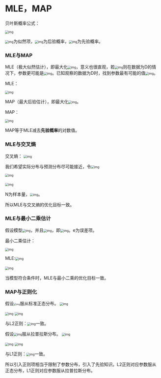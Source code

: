 # MLE，MAP

贝叶斯概率公式：

<img src="file:///C:\Users\ainer\AppData\Local\Temp\ksohtml17012\wps1.jpg" alt="img" style="zoom:67%;" /> 

<img src="file:///C:\Users\ainer\AppData\Local\Temp\ksohtml17012\wps24.jpg" alt="img" style="zoom:67%;" />为似然项，<img src="file:///C:\Users\ainer\AppData\Local\Temp\ksohtml17012\wps25.jpg" alt="img" style="zoom:67%;" />为后验概率，<img src="file:///C:\Users\ainer\AppData\Local\Temp\ksohtml17012\wps26.jpg" alt="img" style="zoom:67%;" />为先验概率。

### MLE与MAP

MLE（极大似然估计），即最大化<img src="file:///C:\Users\ainer\AppData\Local\Temp\ksohtml17012\wps24.jpg" alt="img" style="zoom:67%;" />，意义也很直观，若<img src="file:///C:\Users\ainer\AppData\Local\Temp\ksohtml17012\wps27.jpg" alt="img" style="zoom:67%;" />则在数据为D的情况下，参数更可能是<img src="file:///C:\Users\ainer\AppData\Local\Temp\ksohtml17012\wps28.jpg" alt="img" style="zoom:67%;" />。已知观察的数据为D时，找到参数最有可能的值<img src="file:///C:\Users\ainer\AppData\Local\Temp\ksohtml17012\wps6.jpg" alt="img" style="zoom:67%;" />。

MLE：

<img src="file:///C:\Users\ainer\AppData\Local\Temp\ksohtml17012\wps7.jpg" alt="img" style="zoom:67%;" /> 

MAP（最大后验估计），即最大化<img src="file:///C:\Users\ainer\AppData\Local\Temp\ksohtml17012\wps8.jpg" alt="img" style="zoom:67%;" />。

MAP：

<img src="file:///C:\Users\ainer\AppData\Local\Temp\ksohtml17012\wps9.jpg" alt="img" style="zoom:67%;" /> 

MAP等于MLE减去**先验概率**的对数值。

### MLE与交叉熵

交叉熵：
<img src="file:///C:\Users\ainer\AppData\Local\Temp\ksohtml17012\wps10.jpg" alt="img" style="zoom:67%;" /> 

我们希望实际分布与预测分布尽可能接近，令<img src="file:///C:\Users\ainer\AppData\Local\Temp\ksohtml17012\wps11.jpg" alt="img" style="zoom:67%;" />

<img src="file:///C:\Users\ainer\AppData\Local\Temp\ksohtml17012\wps29.jpg" alt="img" style="zoom:67%;" /> 

​	<img src="file:///C:\Users\ainer\AppData\Local\Temp\ksohtml17012\wps30.jpg" alt="img" style="zoom:67%;" /> 

N为样本量，<img src="file:///C:\Users\ainer\AppData\Local\Temp\ksohtml17012\wps13.jpg" alt="img" style="zoom: 67%;" />。

所以MLE与交叉熵的优化目标一致。

### MLE与最小二乘估计

假设模型<img src="file:///C:\Users\ainer\AppData\Local\Temp\ksohtml23008\wps1.jpg" alt="img" style="zoom:67%;" />，并且<img src="file:///C:\Users\ainer\AppData\Local\Temp\ksohtml23008\wps2.jpg" alt="img" style="zoom:67%;" />，即<img src="file:///C:\Users\ainer\AppData\Local\Temp\ksohtml23008\wps3.jpg" alt="img" style="zoom:67%;" />。e为误差项。

最小二乘估计：

<img src="file:///C:\Users\ainer\AppData\Local\Temp\ksohtml23008\wps4.jpg" alt="img" style="zoom:67%;" /> 

 MLE:<img src="file:///C:\Users\ainer\AppData\Local\Temp\ksohtml23008\wps6.jpg" alt="img" style="zoom:67%;" /> 

​			 <img src="file:///C:\Users\ainer\AppData\Local\Temp\ksohtml23008\wps7.jpg" alt="img" style="zoom:67%;" /> 

当模型符合条件时，MLE与最小二乘的优化目标一致。

### MAP与正则化

假设<img src="file:///C:\Users\ainer\AppData\Local\Temp\ksohtml17012\wps14.jpg" alt="img" style="zoom:50%;" />服从标准正态分布。
<img src="file:///C:\Users\ainer\AppData\Local\Temp\ksohtml17012\wps15.jpg" alt="img" style="zoom:67%;" />

<img src="file:///C:\Users\ainer\AppData\Local\Temp\ksohtml17012\wps16.jpg" alt="img" style="zoom:67%;" /> 

<img src="file:///C:\Users\ainer\AppData\Local\Temp\ksohtml17012\wps17.jpg" alt="img" style="zoom:67%;" /> 

与L2正则：<img src="file:///C:\Users\ainer\AppData\Local\Temp\ksohtml17012\wps18.jpg" alt="img" style="zoom:67%;" />一致。

 

假设<img src="file:///C:\Users\ainer\AppData\Local\Temp\ksohtml17012\wps19.jpg" alt="img" style="zoom:67%;" />服从拉普拉斯分布。
<img src="file:///C:\Users\ainer\AppData\Local\Temp\ksohtml17012\wps20.jpg" alt="img" style="zoom:67%;" />

<img src="file:///C:\Users\ainer\AppData\Local\Temp\ksohtml17012\wps21.jpg" alt="img" style="zoom:67%;" /> 

<img src="file:///C:\Users\ainer\AppData\Local\Temp\ksohtml17012\wps22.jpg" alt="img" style="zoom:67%;" /> 

与L1正则：<img src="file:///C:\Users\ainer\AppData\Local\Temp\ksohtml17012\wps23.jpg" alt="img" style="zoom:67%;" />一致。

 

所以引入正则项相当于限制了参数分布，引入了先验知识。L2正则对应参数服从正态分布，L1正则对应参数服从拉普拉斯分布。

